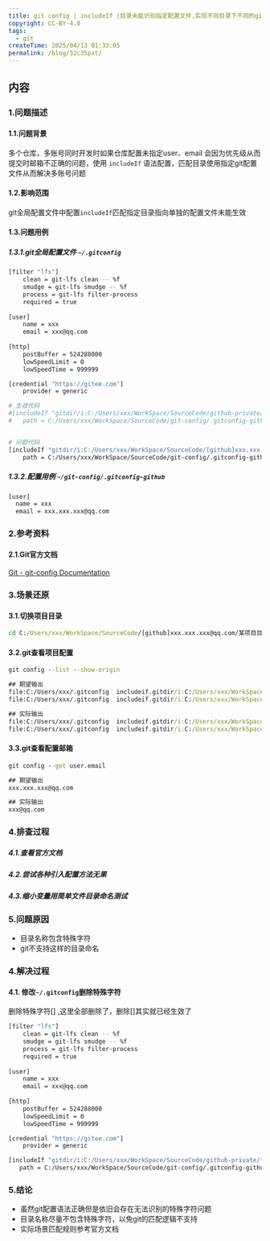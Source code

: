 ```yaml
---
title: git config | includeIf |目录未能识别指定配置文件,实现不同目录下不同的git config 配置策略
copyright: CC-BY-4.0
tags:
  - git
createTime: 2025/04/13 01:33:05
permalink: /blog/32c35pxt/
---
```


## 内容

### 1.问题描述

#### 1.1.问题背景

多个仓库，多账号同时开发时如果仓库配置未指定user、email 会因为优先级从而提交时邮箱不正确的问题，使用 `includeIf` 语法配置，匹配目录使用指定git配置文件从而解决多账号问题

#### 1.2.影响范围

git全局配置文件中配置`includeIf`匹配指定目录指向单独的配置文件未能生效

#### 1.3.问题用例

##### 1.3.1.git全局配置文件 `~/.gitconfig`

```bash
[filter "lfs"]
    clean = git-lfs clean -- %f
    smudge = git-lfs smudge -- %f
    process = git-lfs filter-process
    required = true
	
[user]
    name = xxx
    email = xxx@qq.com
	
[http]
    postBuffer = 524288000
    lowSpeedLimit = 0
    lowSpeedTime = 999999

[credential "https://gitee.com"]
    provider = generic

# 生效代码	
#[includeIf "gitdir/i:C:/Users/xxx/WorkSpace/SourceCode/github-private/"]
#   path = C:/Users/xxx/WorkSpace/SourceCode/git-config/.gitconfig-github


# 问题代码
[includeIf "gitdir/i:C:/Users/xxx/WorkSpace/SourceCode/[github]xxx.xxx.xxx@qq.com/"]
	path = C:/Users/xxx/WorkSpace/SourceCode/git-config/.gitconfig-github


```

##### 1.3.2.配置用例 `~/git-config/.gitconfig-github`

```bash
[user]
  name = xxx
  email = xxx.xxx.xxx@qq.com
```

### 2.参考资料

#### 2.1.Git官方文档

[Git - git-config Documentation](https://git-scm.com/docs/git-config/zh_HANS-CN)

### 3.场景还原

#### 3.1.切换项目目录

```cmd
cd C:/Users/xxx/WorkSpace/SourceCode/[github]xxx.xxx.xxx@qq.com/某项目目录
```

#### 3.2.git查看项目配置

```cmd
git config --list --show-origin
```

```cmd
## 期望输出
file:C:/Users/xxx/.gitconfig  includeif.gitdir/i:C:/Users/xxx/WorkSpace/SourceCode/[github]xxx.xxx.xxx@qq.com/.path=C:/Users/xxx/WorkSpace/SourceCode/git-config/.gitconfig-github user.email=xxx.xxx.xxx@qq.com
file:C:/Users/xxx/.gitconfig  includeif.gitdir/i:C:/Users/xxx/WorkSpace/SourceCode/[github]xxx.xxx.xxx@qq.com/.path=C:/Users/xxx/WorkSpace/SourceCode/git-config/.gitconfig-github user.name=xxx

## 实际输出
file:C:/Users/xxx/.gitconfig  includeif.gitdir/i:C:/Users/xxx/WorkSpace/SourceCode/[github]xxx.xxx.xxx@qq.com/.path=C:/Users/xxx/WorkSpace/SourceCode/git-config/.gitconfig-github
file:C:/Users/xxx/.gitconfig  includeif.gitdir/i:C:/Users/xxx/WorkSpace/SourceCode/[github]xxx.xxx.xxx@qq.com/.path=C:/Users/xxx/WorkSpace/SourceCode/git-config/.gitconfig-github
```

#### 3.3.git查看配置邮箱

```cmd
git config --get user.email
```

```cmd
## 期望输出
xxx.xxx.xxx@qq.com

## 实际输出
xxx@qq.com
```

### 4.排查过程

##### 4.1.查看官方文档

##### 4.2.尝试各种引入配置方法无果

##### 4.3.缩小变量用简单文件目录命名测试

### 5.问题原因

- 目录名称包含特殊字符 
- git不支持这样的目录命名

### 4.解决过程

#### 4.1. 修改`~/.gitconfig`删除特殊字符

删除特殊字符[] ,这里全部删除了，删除[]其实就已经生效了

```bash
[filter "lfs"]
    clean = git-lfs clean -- %f
    smudge = git-lfs smudge -- %f
    process = git-lfs filter-process
    required = true
	
[user]
    name = xxx
    email = xxx@qq.com
	
[http]
    postBuffer = 524288000
    lowSpeedLimit = 0
    lowSpeedTime = 999999

[credential "https://gitee.com"]
    provider = generic

[includeIf "gitdir/i:C:/Users/xxx/WorkSpace/SourceCode/github-private/"]
   path = C:/Users/xxx/WorkSpace/SourceCode/git-config/.gitconfig-github

```

### 5.结论

- 虽然git配置语法正确但是依旧会存在无法识别的特殊字符问题
- 目录名称尽量不包含特殊字符，以免git的匹配逻辑不支持
- 实际场景匹配规则参考官方文档


